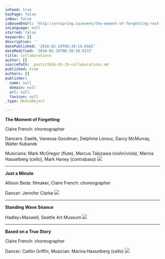 ```yaml
---
inFeed: true
hasPage: false
inNav: false
isBasedOnUrl: 'http://artspring.ca/event/the-moment-of-forgetting-restless-productions/'
inLanguage: null
starred: false
keywords: []
description: ''
datePublished: '2016-02-29T08:38:14.656Z'
dateModified: '2016-02-29T08:38:10.917Z'
title: Collaborations
author: []
sourcePath: _posts/2016-02-29-collaborations.md
published: true
authors: []
publisher:
  name: null
  domain: null
  url: null
  favicon: null
_type: MediaObject

---
```

**The Moment of Forgetting**

Claire French: choreographer

Dancers: Daelik, Vanessa Goodman, Delphine Leroux, Darcy McMurray, Walter Kubanek

Musicians: Mark McGregor (flute), Marcus Takizawa (violin/viola), Marina Hasselberg (cello), Mark Haney (contrabass)
![](https://s3-us-west-2.amazonaws.com/the-grid-img/p/c9c6891cf7ab711e399718632ed0eae2a9849123.jpg)

****

**Just a Minute**

Allison Beda: filmaker, Claire French: choreographer

Dancer: Jennifer Clarke ![](https://s3-us-west-2.amazonaws.com/the-grid-img/p/9829f6810f7ea2c028280dd4885c30c0a00ff3e0.png)

****

**Standing Wave Séance**

Hadley+Maxwell, Seattle Art Museum
![](https://s3-us-west-2.amazonaws.com/the-grid-img/p/96b7717e2ac444b7614527f64b66a6b44e421e51.jpg)

****

**Based on a True Story**

Claire French: choreographer

Dancer: Caitlin Griffin, Musician: Marina Hasselberg (cello)
![](https://s3-us-west-2.amazonaws.com/the-grid-img/p/7fc2aaf1e655f8a23c2d0a2d3d423d5c5f13fccd.jpg)